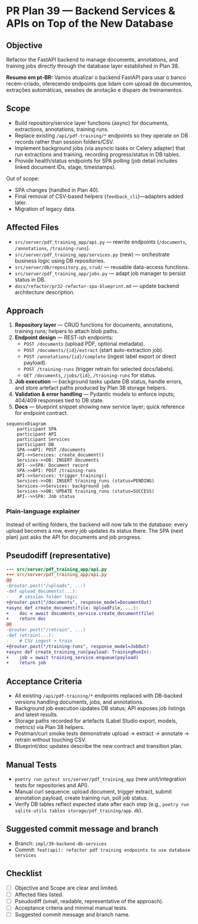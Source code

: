 # PR Plan 39 — Backend Services & APIs on Top of the New Database

## Objective
Refactor the FastAPI backend to manage documents, annotations, and training jobs directly through the database layer established in Plan 38.

**Resumo em pt-BR:** Vamos atualizar o backend FastAPI para usar o banco recém-criado, oferecendo endpoints que lidam com upload de documentos, extrações automáticas, sessões de anotação e disparo de treinamentos.

## Scope
- Build repository/service layer functions (async) for documents, extractions, annotations, training runs.
- Replace existing `/api/pdf-training/*` endpoints so they operate on DB records rather than session folders/CSV.
- Implement background jobs (via asyncio tasks or Celery adapter) that run extractions and training, recording progress/status in DB tables.
- Provide health/status endpoints for SPA polling (job detail includes linked document IDs, stage, timestamps).

Out of scope:
- SPA changes (handled in Plan 40).
- Final removal of CSV-based helpers (`feedback_cli`)—adapters added later.
- Migration of legacy data.

## Affected Files
- `src/server/pdf_training_app/api.py` — rewrite endpoints (`/documents`, `/annotations`, `/training-runs`).
- `src/server/pdf_training_app/services.py` (new) — orchestrate business logic using DB repositories.
- `src/server/db/repository.py`, `crud/` — reusable data-access functions.
- `src/server/pdf_training_app/jobs.py` — adapt job manager to persist status in DB.
- `docs/refactor/pr32-refactor-spa-blueprint.md` — update backend architecture description.

## Approach
1. **Repository layer** — CRUD functions for documents, annotations, training runs; helpers to attach blob paths.
2. **Endpoint design** — REST-ish endpoints:
   - `POST /documents` (upload PDF, optional metadata).
   - `POST /documents/{id}/extract` (start auto-extraction job).
   - `POST /annotations/{id}/complete` (ingest label export or direct payload).
   - `POST /training-runs` (trigger retrain for selected docs/labels).
   - `GET /documents`, `/jobs/{id}`, `/training-runs` for status.
3. **Job execution** — background tasks update DB status, handle errors, and store artefact paths produced by Plan 38 storage helpers.
4. **Validation & error handling** — Pydantic models to enforce inputs; 404/409 responses tied to DB state.
5. **Docs** — blueprint snippet showing new service layer; quick reference for endpoint contract.

```mermaid
sequenceDiagram
    participant SPA
    participant API
    participant Services
    participant DB
    SPA->>API: POST /documents
    API->>Services: create_document()
    Services->>DB: INSERT documents
    API-->>SPA: Document record
    SPA->>API: POST /training-runs
    API->>Services: trigger_training()
    Services->>DB: INSERT training_runs (status=PENDING)
    Services->>Services: background job
    Services->>DB: UPDATE training_runs (status=SUCCESS)
    API-->>SPA: Job status
```

### Plain-language explainer
Instead of writing folders, the backend will now talk to the database: every upload becomes a row, every job updates its status there. The SPA (next plan) just asks the API for documents and job progress.

## Pseudodiff (representative)
```diff
--- src/server/pdf_training_app/api.py
+++ src/server/pdf_training_app/api.py
@@
-@router.post("/uploads", ...)
-def upload_documents(...):
-    # session folder logic
+@router.post("/documents", response_model=DocumentOut)
+async def create_document(file: UploadFile, ...):
+    doc = await documents_service.create_document(file)
+    return doc
@@
-@router.post("/retrain", ...)
-def retrain(...):
-    # CSV ingest + train
+@router.post("/training-runs", response_model=JobOut)
+async def create_training_run(payload: TrainingRunIn):
+    job = await training_service.enqueue(payload)
+    return job
```

## Acceptance Criteria
- All existing `/api/pdf-training/*` endpoints replaced with DB-backed versions handling documents, jobs, and annotations.
- Background job execution updates DB status; API exposes job listings and latest results.
- Storage paths recorded for artefacts (Label Studio export, models, metrics) via Plan 38 helpers.
- Postman/curl smoke tests demonstrate upload → extract → annotate → retrain without touching CSV.
- Blueprint/doc updates describe the new contract and transition plan.

## Manual Tests
- `poetry run pytest src/server/pdf_training_app` (new unit/integration tests for repositories and API).
- Manual curl sequence: upload document, trigger extract, submit annotation payload, create training run, poll job status.
- Verify DB tables reflect expected state after each step (e.g., `poetry run sqlite-utils tables storage/pdf_training/app.db`).

## Suggested commit message and branch
- Branch: `impl/39-backend-db-services`
- Commit: `feat(api): refactor pdf training endpoints to use database services`

## Checklist
- [ ] Objective and Scope are clear and limited.
- [ ] Affected files listed.
- [ ] Pseudodiff (small, readable, representative of the approach).
- [ ] Acceptance criteria and minimal manual tests.
- [ ] Suggested commit message and branch name.
